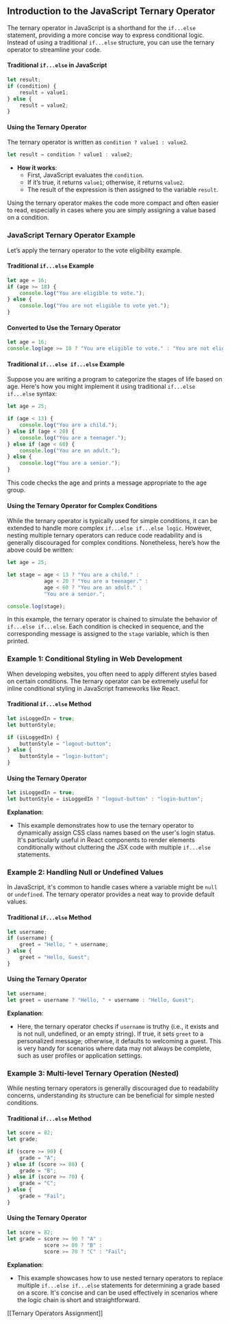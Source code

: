 ## Introduction to the JavaScript Ternary Operator
The ternary operator in JavaScript is a shorthand for the `if...else` statement, providing a more concise way to express conditional logic. Instead of using a traditional `if...else` structure, you can use the ternary operator to streamline your code.

#### Traditional `if...else` in JavaScript
```js
let result;
if (condition) {
    result = value1;
} else {
    result = value2;
}
```

#### Using the Ternary Operator
The ternary operator is written as `condition ? value1 : value2`.
```js
let result = condition ? value1 : value2;
```

- **How it works**:
	- First, JavaScript evaluates the `condition`.
	- If it’s true, it returns `value1`; otherwise, it returns `value2`.
	- The result of the expression is then assigned to the variable `result`.

Using the ternary operator makes the code more compact and often easier to read, especially in cases where you are simply assigning a value based on a condition.

### JavaScript Ternary Operator Example
Let’s apply the ternary operator to the vote eligibility example.

#### Traditional `if...else` Example
```js
let age = 16;
if (age >= 18) {
    console.log("You are eligible to vote.");
} else {
    console.log("You are not eligible to vote yet.");
}
```

#### Converted to Use the Ternary Operator
```js
let age = 16;
console.log(age >= 18 ? "You are eligible to vote." : "You are not eligible to vote yet.");
```

#### Traditional `if...else if...else` Example
Suppose you are writing a program to categorize the stages of life based on age. Here's how you might implement it using traditional `if...else if...else` syntax:

```js
let age = 25;

if (age < 13) {
    console.log("You are a child.");
} else if (age < 20) {
    console.log("You are a teenager.");
} else if (age < 60) {
    console.log("You are an adult.");
} else {
    console.log("You are a senior.");
}
```

This code checks the age and prints a message appropriate to the age group.

#### Using the Ternary Operator for Complex Conditions
While the ternary operator is typically used for simple conditions, it can be extended to handle more complex `if...else if...else logic`. However, nesting multiple ternary operators can reduce code readability and is generally discouraged for complex conditions. Nonetheless, here’s how the above could be written:

```js
let age = 25;

let stage = age < 13 ? "You are a child." :
            age < 20 ? "You are a teenager." :
            age < 60 ? "You are an adult." :
            "You are a senior.";

console.log(stage);
```
In this example, the ternary operator is chained to simulate the behavior of `if...else if...else`. Each condition is checked in sequence, and the corresponding message is assigned to the `stage` variable, which is then printed.


### Example 1: Conditional Styling in Web Development
When developing websites, you often need to apply different styles based on certain conditions. The ternary operator can be extremely useful for inline conditional styling in JavaScript frameworks like React.

#### Traditional `if...else` Method
```js
let isLoggedIn = true;
let buttonStyle;

if (isLoggedIn) {
    buttonStyle = "logout-button";
} else {
    buttonStyle = "login-button";
}
```

#### Using the Ternary Operator
```js
let isLoggedIn = true;
let buttonStyle = isLoggedIn ? "logout-button" : "login-button";
```

**Explanation**:
- This example demonstrates how to use the ternary operator to dynamically assign CSS class names based on the user's login status. It's particularly useful in React components to render elements conditionally without cluttering the JSX code with multiple `if...else` statements.

### Example 2: Handling Null or Undefined Values
In JavaScript, it's common to handle cases where a variable might be `null` or `undefined`. The ternary operator provides a neat way to provide default values.

#### Traditional `if...else` Method
```js
let username;
if (username) {
    greet = "Hello, " + username;
} else {
    greet = "Hello, Guest";
}
```

#### Using the Ternary Operator
```js
let username;
let greet = username ? "Hello, " + username : "Hello, Guest";
```

**Explanation**:
- Here, the ternary operator checks if `username` is truthy (i.e., it exists and is not null, undefined, or an empty string). If true, it sets `greet` to a personalized message; otherwise, it defaults to welcoming a guest. This is very handy for scenarios where data may not always be complete, such as user profiles or application settings.

### Example 3: Multi-level Ternary Operation (Nested)
While nesting ternary operators is generally discouraged due to readability concerns, understanding its structure can be beneficial for simple nested conditions.

#### Traditional `if...else` Method
```js
let score = 82;
let grade;

if (score >= 90) {
    grade = "A";
} else if (score >= 80) {
    grade = "B";
} else if (score >= 70) {
    grade = "C";
} else {
    grade = "Fail";
}
```

#### Using the Ternary Operator
```js
let score = 82;
let grade = score >= 90 ? "A" :
            score >= 80 ? "B" :
            score >= 70 ? "C" : "Fail";
```

**Explanation**:
- This example showcases how to use nested ternary operators to replace multiple `if...else if...else` statements for determining a grade based on a score. It's concise and can be used effectively in scenarios where the logic chain is short and straightforward.

[[Ternary Operators Assignment]]